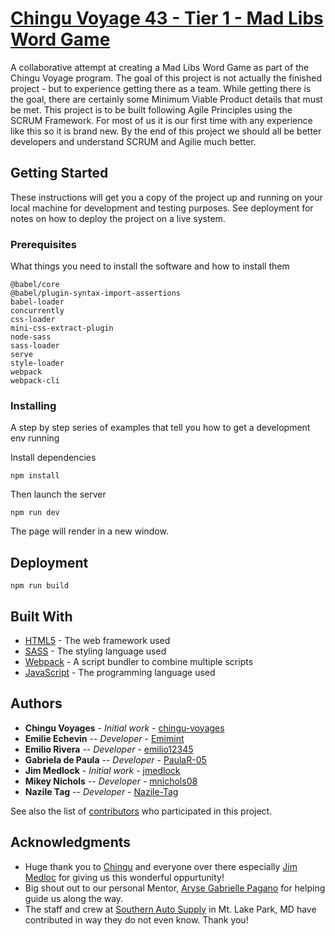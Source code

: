 # [Chingu Voyage 43 - Tier 1 - Mad Libs Word Game](https://github.com/chingu-voyages/v43-tier1-team-09)

A collaborative attempt at creating a Mad Libs Word Game as part of the Chingu Voyage program. The goal of this project is not actually the finished project - but to experience getting there as a team. While getting there is the goal, there are certainly some Minimum Viable Product details that must be met. This project is to be built following Agile Principles using the SCRUM Framework. For most of us it is our first time with any experience like this so it is brand new. By the end of this project we should all be better developers and understand SCRUM and Agilie much better.

## Getting Started

These instructions will get you a copy of the project up and running on your local machine for development and testing purposes. See deployment for notes on how to deploy the project on a live system.

### Prerequisites

What things you need to install the software and how to install them

```
@babel/core
@babel/plugin-syntax-import-assertions
babel-loader
concurrently
css-loader
mini-css-extract-plugin
node-sass
sass-loader
serve
style-loader
webpack
webpack-cli
```

### Installing

A step by step series of examples that tell you how to get a development env running

Install dependencies

```
npm install
```

Then launch the server

```
npm run dev
```

The page will render in a new window.

## Deployment

```
npm run build
```

## Built With

* [HTML5](https://developer.mozilla.org/en-US/docs/Glossary/HTML5) - The web framework used
* [SASS](https://sass-lang.com/) - The styling language used
* [Webpack](https://webpack.js.org/) - A script bundler to combine multiple scripts
* [JavaScript](https://developer.mozilla.org/en-US/docs/Web/JavaScript) - The programming language used

## Authors

* **Chingu Voyages** - *Initial work* - [chingu-voyages](https://github.com/chingu-voyages)
* **Emilie Echevin** -- *Developer* - [Emimint](https://github.com/Emimint)
* **Emilio Rivera** -- *Developer* - [emilio12345](https://github.com/emilio12345) 
* **Gabriela de Paula** -- *Developer* - [PaulaR-05](https://github.com/PaulaR-05) 
* **Jim Medlock** - *Initial work* - [jmedlock](https://github.com/jdmedlock)
* **Mikey Nichols** -- *Developer* - [mnichols08](https://github.com/mnichols08)
* **Nazile Tag** -- *Developer* - [Nazile-Tag](https://github.com/Nazile-Tag) 

See also the list of [contributors](/CONTRIBUTORS.md) who participated in this project. 

## Acknowledgments

* Huge thank you to [Chingu](https://www.chingu.io/) and everyone over there especially [Jim Medloc](https://github.com/jdmedlock) for giving us this wonderful oppurtunity! 
* Big shout out to our personal Mentor,  [Aryse Gabrielle Pagano](https://github.com/medic1111) for helping guide us along the way.
* The staff and crew at [Southern Auto Supply](https://www.napaonline.com/en/md/oakland/store/804877) in Mt. Lake Park, MD have contributed in way they do not even know. Thank you!
